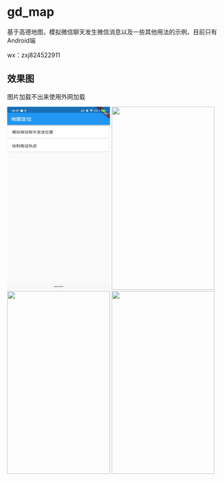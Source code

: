 # gd_map

基于高德地图，模拟微信聊天发生微信消息以及一些其他用法的示例，目前只有Android端

wx：zxj824522911

## 效果图
图片加载不出来使用外网加载

<div>
   <img src="https://github.com/zhou-Flutter/gd_map/blob/master/assets/demo/demo04.jpg?raw=true" width="240px" height="426px"/>
   <img src="https://github.com/zhou-Flutter/gd_map/blob/master/assets/demo/demo01.gif?raw=true" width="240px" height="426px"/>
   <img src="https://github.com/zhou-Flutter/gd_map/blob/master/assets/demo/demo02.gif?raw=true" width="240px" height="426px"/>
   <img src="https://github.com/zhou-Flutter/gd_map/blob/master/assets/demo/demo03.gif?raw=true" width="240px" height="426px"/>
     
     
     
    
</div>

